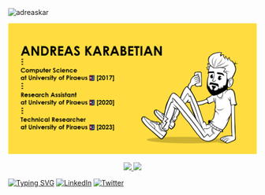 <img src="https://komarev.com/ghpvc/?username=adreaskar&color=yellow&style=flat-square" alt="adreaskar" />

<!-- Banner --> 
![me](https://github.com/adreaskar/adreaskar/blob/master/resources/3.png?raw=true)
 
<!-- Stats -->
<div align="center">
  <a href="https://github.com/adreaskar">
  <img height="180em" src="https://github-readme-stats.vercel.app/api?username=adreaskar&&show_icons=true&title_color=ffffff&icon_color=ffdc40&text_color=ffffff&bg_color=151515&rank_icon=percentile" />
  <img height="180em" src="https://github-readme-stats.vercel.app/api/top-langs/?username=adreaskar&theme=buefy&layout=compact&title_color=ffffff&bg_color=151515&text_color=FFFEFE&hide=ejs,jupyter%20notebook&langs_count=7" />
  </a>
</div>

<!-- Typing and Social -->
<p align="center">
 
 [![Typing SVG](https://readme-typing-svg.herokuapp.com/?lines=Web+development%20%2F%20design;Reasearcher+@+UniPi+(URPC);Everything+can+be+Dockerized!&width=500&height=50&color=ffdc40&center=true)](https://github.com/adreaskar)
  <a href="https://www.linkedin.com/in/andreas-karabetian"><img alt="LinkedIn" title="LinkedIn" src="https://img.shields.io/badge/-LinkedIn-blue?style=for-the-badge&logo=Linkedin&logoColor=white"/></a>
  <a href="https://twitter.com/adreaskar"><img alt="Twitter" title="Twitter" src="https://img.shields.io/badge/-Twitter-1DA1F2?style=for-the-badge&logo=twitter&logoColor=white"/></a>
  <!--<a href="https://ko-fi.com/adreaskar"><img alt="Ko-fi" title="Buy me a coffee" src="https://img.shields.io/badge/-Support-FF5E5B?style=for-the-badge&logo=ko-fi&logoColor=white"/></a>-->
  
</p>

